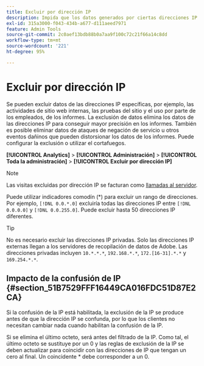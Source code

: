 ```yaml
---
title: Excluir por dirección IP
description: Impida que los datos generados por ciertas direcciones IP aparezcan en los informes.
exl-id: 315a3000-f043-434b-a677-d111aeed7971
feature: Admin Tools
source-git-commit: 2c0aef13bdb88b0a7aa9f100c72c21f66a14c8dd
workflow-type: tm+mt
source-wordcount: '221'
ht-degree: 95%

---
```


# Excluir por dirección IP

Se pueden excluir datos de las direcciones IP específicas, por ejemplo, las actividades de sitio web internas, las pruebas del sitio y el uso por parte de los empleados, de los informes. La exclusión de datos elimina los datos de las direcciones IP para conseguir mayor precisión en los informes. También es posible eliminar datos de ataques de negación de servicio u otros eventos dañinos que pueden distorsionar los datos de los informes. Puede configurar la exclusión o utilizar el cortafuegos.

**[!UICONTROL Analytics]** > **[!UICONTROL Administración]** > **[!UICONTROL Toda la administración]** > **[!UICONTROL Excluir por dirección IP]**

>[!NOTE]
>
>Las visitas excluidas por dirección IP se facturan como [llamadas al servidor](https://experienceleague.adobe.com/docs/analytics/technotes/terms.html?lang=es).

Puede utilizar indicadores comodín (&#42;) para excluir un rango de direcciones. Por ejemplo, `[!DNL 0.0.*.0]` excluiría todas las direcciones IP entre `[!DNL 0.0.0.0]` y `[!DNL 0.0.255.0]`. Puede excluir hasta 50 direcciones IP diferentes.

>[!TIP]
>
>No es necesario excluir las direcciones IP privadas. Solo las direcciones IP externas llegan a los servidores de recopilación de datos de Adobe. Las direcciones privadas incluyen `10.*.*.*`, `192.168.*.*`, `172.[16-31].*.*` y `169.254.*.*`.

## Impacto de la confusión de IP {#section_51B7529FFF16449CA016FDC51D87E2CA}

Si la confusión de la IP está habilitada, la exclusión de la IP se produce antes de que la dirección IP se confunda, por lo que los clientes no necesitan cambiar nada cuando habilitan la confusión de la IP.

Si se elimina el último octeto, será antes del filtrado de la IP. Como tal, el último octeto se sustituye por un 0 y las reglas de exclusión de la IP se deben actualizar para coincidir con las direcciones de IP que tengan un cero al final. Un coincidente &#42; debe corresponder a un 0.

